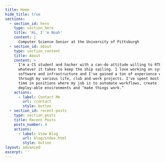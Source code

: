 ```yaml
---
title: Home
hide_title: true
sections:
  - section_id: hero
    type: section_hero
    title: 'Hi, I''m Noah'
    content: |
      Computer Science Senior at the University of Pittsburgh
  - section_id: about
    type: section_content
    title: About
    content: >
      I'm a CS student and hacker with a can-do attitude willing to RTFM and do
      whatever it takes to keep the ship sailing. I love working on systems
      software and infrastructure and I've gained a ton of experience with Linux
      through my various life, club and work projects. I've spent most of my
      time in positions where my job is to automate workflows, create
      deploy-able environments and "make things work."
    actions:
      - label: Contact Me
        url: /contact
        style: button
  - section_id: recent-posts
    type: section_posts
    title: Recent Posts
    posts_number: 4
    actions:
      - label: View Blog
        url: blog/index.html
        style: button
layout: advanced
excerpt: ''
---
```

